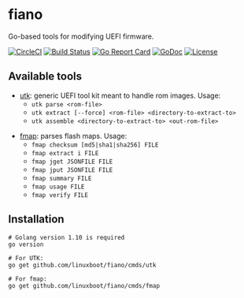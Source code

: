 # fiano

Go-based tools for modifying UEFI firmware.

[![CircleCI](https://circleci.com/gh/linuxboot/fiano.svg?style=shield)](https://circleci.com/gh/linuxboot/fiano)
[![Build Status](https://travis-ci.com/linuxboot/fiano.png)](https://travis-ci.com/linuxboot/fiano/)
[![Go Report
Card](https://goreportcard.com/badge/github.com/linuxboot/fiano)](https://goreportcard.com/report/github.com/linuxboot/fiano)
[![GoDoc](https://godoc.org/github.com/linuxboot/fiano?status.svg)](https://godoc.org/github.com/linuxboot/fiano)
[![License](https://img.shields.io/badge/License-BSD%203--Clause-blue.svg)](https://github.com/linuxboot/fiano/blob/master/LICENSE)

## Available tools

* [utk](utk/): generic UEFI tool kit meant to handle rom images. Usage:
  + `utk parse <rom-file>`
  + `utk extract [--force] <rom-file> <directory-to-extract-to>`
  + `utk assemble <directory-to-extract-to> <out-rom-file>`
+ [fmap](fmap/): parses flash maps. Usage:
  + `fmap checksum [md5|sha1|sha256] FILE`
  + `fmap extract i FILE`
  + `fmap jget JSONFILE FILE`
  + `fmap jput JSONFILE FILE`
  + `fmap summary FILE`
  + `fmap usage FILE`
  + `fmap verify FILE`

## Installation

    # Golang version 1.10 is required
    go version

    # For UTK:
    go get github.com/linuxboot/fiano/cmds/utk

    # For fmap:
    go get github.com/linuxboot/fiano/cmds/fmap
